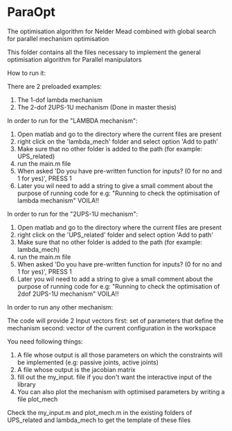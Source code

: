 # ParaOpt
The optimisation algorithm for Nelder Mead combined with global search for parallel mechanism optimisation

This folder contains all the files necessary to implement the general optimisation algorithm for Parallel manipulators

How to run it:

There are 2 preloaded examples: 
1. The 1-dof lambda mechanism
2. The 2-dof 2UPS-1U mechanism (Done in master thesis)

In order to run for the "LAMBDA mechanism":

1. Open matlab and go to the directory where the current files are present
2. right click on the 'lambda_mech' folder and select option 'Add to path'
3. Make sure that no other folder is added to the path (for example: UPS_related)
4. run the main.m file
5. When asked 'Do you have pre-written function for inputs? (0 for no and 1 for yes)', PRESS 1
6. Later you wil need to add a string to give a small comment about the purpose of running code
   for e.g: "Running to check the optimisation of lambda mechanism"
VOILA!!

In order to run for the "2UPS-1U mechanism":

1. Open matlab and go to the directory where the current files are present
2. right click on the 'UPS_related' folder and select option 'Add to path'
3. Make sure that no other folder is added to the path (for example: lambda_mech)
4. run the main.m file
5. When asked 'Do you have pre-written function for inputs? (0 for no and 1 for yes)', PRESS 1
6. Later you wil need to add a string to give a small comment about the purpose of running code
   for e.g: "Running to check the optimisation of 2dof 2UPS-1U mechanism"
VOILA!!

In order to run any other mechanism:

The code will provide 2 Input vectors
first: set of parameters that define the mechanism
second: vector of the current configuration in the workspace

You need following things:

1. A file whose output is all those parameters on which the constraints will be implemented (e.g: passive joints, active joints)
2. A file whose output is the jacobian matrix
3. fill out the my_input. file if you don't want the interactive input of the library
4. You can also plot the mechanism with optimised parameters by writing a file plot_mech

Check the my_input.m and plot_mech.m in the existing folders of UPS_related and lambda_mech to get the template of these files
